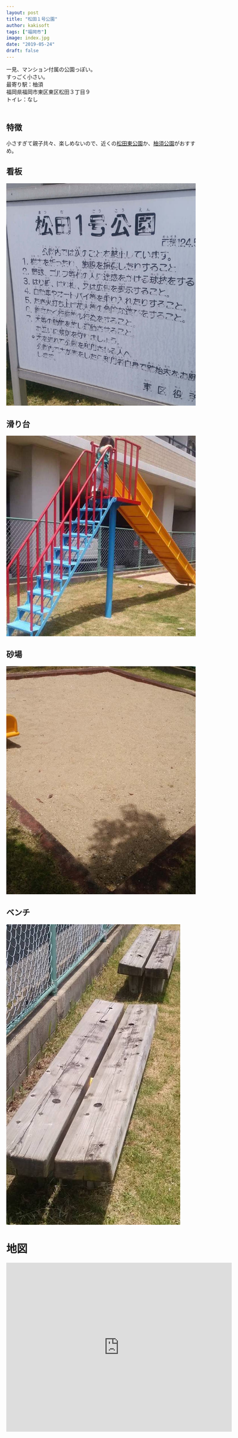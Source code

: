 ```yaml
---
layout: post
title: "松田１号公園"
author: kakisoft
tags: ["福岡市"]
image: index.jpg
date: "2019-05-24"
draft: false
---
```


一見、マンション付属の公園っぽい。  
すっごく小さい。  
最寄り駅：柚須  
福岡県福岡市東区東区松田３丁目９  
トイレ：なし  
　  
## 特徴
小さすぎて親子共々、楽しめないので、近くの[松田東公園](../../matsudahigashi-park/matsudahigashi-park/)か、[柚須公園](../../yusu-park/yusu-park/)がおすすめ。


## 看板
![01](./01.jpg)  

## 滑り台
![02](./02.jpg)  

## 砂場
![03](./03.jpg)

## ベンチ
![04](./04.jpg)

# 地図
<iframe src="https://www.google.com/maps/embed?pb=!1m14!1m8!1m3!1d13290.488976425502!2d130.4474205!3d33.6151046!3m2!1i1024!2i768!4f13.1!3m3!1m2!1s0x0%3A0x28b0e40aabee44ec!2sYusu+Park!5e0!3m2!1sen!2sjp!4v1558870241394!5m2!1sen!2sjp" width="600" height="450" frameborder="0" style="border:0" allowfullscreen></iframe>
